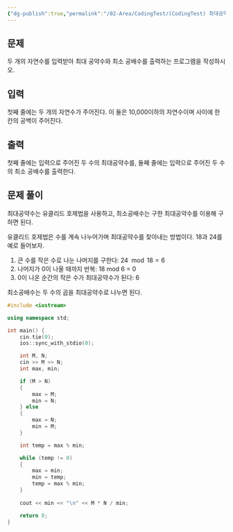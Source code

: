 ```yaml
---
{"dg-publish":true,"permalink":"/02-Area/CodingTest/(CodingTest) 최대공약수와 최소공배수/","noteIcon":"","created":"2025-03-18T22:58:56.817+09:00","updated":"2025-04-01T22:46:28.628+09:00"}
---
```


## 문제

두 개의 자연수를 입력받아 최대 공약수와 최소 공배수를 출력하는 프로그램을 작성하시오.

## 입력

첫째 줄에는 두 개의 자연수가 주어진다. 이 둘은 10,000이하의 자연수이며 사이에 한 칸의 공백이 주어진다.

## 출력

첫째 줄에는 입력으로 주어진 두 수의 최대공약수를, 둘째 줄에는 입력으로 주어진 두 수의 최소 공배수를 출력한다.

## 문제 풀이

최대공약수는 유클리드 호제법을 사용하고, 최소공배수는 구한 최대공약수를 이용해 구하면 된다.

유클리드 호제법은 수를 계속 나누어가며 최대공약수를 찾아내는 방법이다. 18과 24를 예로 들어보자.
1. 큰 수를 작은 수로 나눈 나머지를 구한다: $24 \mod 18 = 6$
2. 나머지가 0이 나올 때까지 반복: 18 mod 6 = 0
3. 0이 나온 순간의 작은 수가 최대공약수가 된다: 6

최소공배수는 두 수의 곱을 최대공약수로 나누면 된다.

```cpp
#include <iostream>

using namespace std;

int main() {
    cin.tie(0);
    ios::sync_with_stdio(0);

    int M, N;
    cin >> M >> N;
    int max, min;

    if (M > N)
    {
        max = M;
        min = N;
    } else 
    {
        max = N;
        min = M;
    }

    int temp = max % min;

    while (temp != 0)
    {
        max = min;
        min = temp;
        temp = max % min;
    }
    
    cout << min << "\n" << M * N / min;

    return 0;
}
```